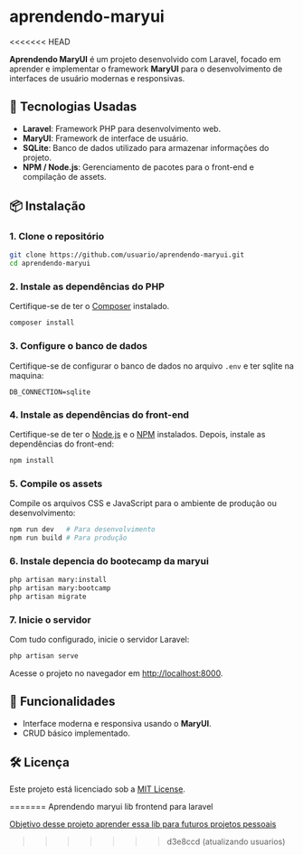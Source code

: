 # aprendendo-maryui
<<<<<<< HEAD

**Aprendendo MaryUI** é um projeto desenvolvido com Laravel, focado em aprender e implementar o framework **MaryUI** para o desenvolvimento de interfaces de usuário modernas e responsivas.

## 🚀 Tecnologias Usadas

- **Laravel**: Framework PHP para desenvolvimento web.
- **MaryUI**: Framework de interface de usuário.
- **SQLite**: Banco de dados utilizado para armazenar informações do projeto.
- **NPM / Node.js**: Gerenciamento de pacotes para o front-end e compilação de assets.

## 📦 Instalação

### 1. Clone o repositório

```bash
git clone https://github.com/usuario/aprendendo-maryui.git
cd aprendendo-maryui
```

### 2. Instale as dependências do PHP

Certifique-se de ter o [Composer](https://getcomposer.org/) instalado.

```bash
composer install
```

### 3. Configure o banco de dados

Certifique-se de configurar o banco de dados no arquivo `.env` e ter sqlite na maquina:

```env
DB_CONNECTION=sqlite
```

### 4. Instale as dependências do front-end

Certifique-se de ter o [Node.js](https://nodejs.org/) e o [NPM](https://www.npmjs.com/) instalados. Depois, instale as dependências do front-end:

```bash
npm install
```

### 5. Compile os assets

Compile os arquivos CSS e JavaScript para o ambiente de produção ou desenvolvimento:

```bash
npm run dev   # Para desenvolvimento
npm run build # Para produção
```
### 6. Instale depencia do bootecamp da maryui


```bash
php artisan mary:install
php artisan mary:bootcamp
php artisan migrate

```


### 7. Inicie o servidor

Com tudo configurado, inicie o servidor Laravel:

```bash
php artisan serve
```

Acesse o projeto no navegador em [http://localhost:8000](http://localhost:8000).

## 📄 Funcionalidades

- Interface moderna e responsiva usando o **MaryUI**.
- CRUD básico implementado.


## 🛠️ Licença

Este projeto está licenciado sob a [MIT License](LICENSE).




=======
Aprendendo maryui lib frontend para laravel 

[Objetivo desse projeto aprender essa lib para futuros projetos pessoais ](https://mary-ui.com/bootcamp/01)
>>>>>>> d3e8ccd (atualizando usuarios)

